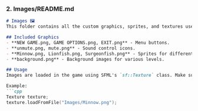 
### 2. **Images/README.md**  
```markdown
# Images 🖼️  
This folder contains all the custom graphics, sprites, and textures used in the Feeding Frenzy game.  

## Included Graphics  
- **NEW GAME.png, GAME OPTIONS.png, EXIT.png** - Menu buttons.  
- **unmute.png, mute.png** - Sound control icons.  
- **Minnow.png, Lionfish.png, Surgeonfish.png** - Sprites for different types of fish in the game.  
- **background.png** - Background images for various levels.  

## Usage  
Images are loaded in the game using SFML's `sf::Texture` class. Make sure to correctly set the file paths when loading them in the code.  

Example:  
```cpp
Texture texture;
texture.loadFromFile("Images/Minnow.png");
